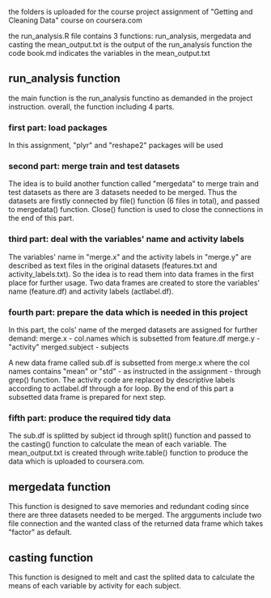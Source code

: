 the folders is uploaded for the course project assignment of "Getting and Cleaning 
Data" course on coursera.com

the run_analysis.R file contains 3 functions: run_analysis, mergedata and casting
the mean_output.txt is the output of the run_analysis function
the code book.md indicates the variables in the mean_output.txt

## run_analysis function
the main function is the run_analysis functino as demanded in the project instruction.
overall, the function including 4 parts.
### first part: load packages
In this assignment, "plyr" and "reshape2" packages will be used

### second part: merge train and test datasets
The idea is to build another function called "mergedata" to merge train and test 
datasets as there are 3 datasets needed to be merged. Thus the datasets are firstly 
connected by file() function (6 files in total), and passed to mergedata() function.
Close() function is used to close the connections in the end of this part.

### third part: deal with the variables' name and activity labels
The variables' name in "merge.x" and the activity labels in "merge.y" are described 
as text files in the original datasets (features.txt and activity_labels.txt). 
So the idea is to read them into data frames in the first place for further usage.
Two data frames are created to store the variables' name (feature.df) and activity 
labels (actlabel.df).

### fourth part: prepare the data which is needed in this project
In this part, the cols' name of the merged datasets are assigned for further demand:
merge.x - col.names which is subsetted from feature.df 
merge.y - "activity"
merged.subject - subjects

A new data frame called sub.df is subsetted from merge.x where the col names contains
"mean" or "std" - as instructed in the assignment -  through grep() function. 
The activity code are replaced by descriptive labels according to actlabel.df through
a for loop. By the end of this part a subsetted data frame is prepared for next step.

### fifth part: produce the required tidy data
The sub.df is splitted by subject id through split() function and passed to the 
casting() function to calculate the mean of each variable. The mean_output.txt is
created through write.table() function to produce the data which is uploaded to 
coursera.com.

## mergedata function
This function is designed to save memories and redundant coding since there are 
three datasets needed to be merged. The argguments include two file connection 
and the wanted class of the returned data frame which takes "factor" as default.

## casting function
This function is designed to melt and cast the splited data to calculate the means
of each variable by activity for each subject.
